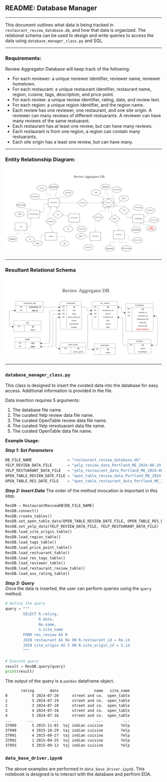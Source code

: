 ## README: Database Manager
___
This document outlines what data is being tracked in ```restaurant_review_database.db```, and how that data is organized. The relational schema can be used to design and write queries to access the data using ```database_manager_class.py``` and SQL.
___

### Requirements:

Review Aggregator Database will keep track of the following:
* For each reviewer: a unique reviewer identifier, reviewer name, reviewer hometown.
* For each restaurant: a unique restaurant identifier, restaurant name, region, cuisine, tags, description, and price point.
* For each review: a unique review identifier, rating, date, and review text.
* For each region: a unique region identifier, and the region name.
* Each review has one reviewer, one restaurant, and one site origin. A reviewer can many reviews of different restuarants. A reviewer can have many reviews of the same restuarant.
* Each restaurant has at least one review, but can have many reviews.
* Each restaurant is from one region, a region can contain many restuarants.
* Each site origin has a least one review, but can have many.

___

### Entity Relationship Diagram:
<img src ="figs/relational_schema_review_agg.png">

___

### Resultant Relational Schema
<img src="figs/erd_review_agg.png">

___
### ```database_manager_class.py```

This class is designed to insert the curated data into the database for easy access. Additional information is provided in the file. 

Data insertion requires $5$ arguments:  
1. The database file name.
2. The curated Yelp review data file name.
3. The curated OpenTable review data file name.
4. The curated Yelp rerestuarant data file name.
5. The curated OpenTable data file name.

**Example Usage:**

***Step 1: Set Parameters***
```python 
DB_FILE_NAME                = "restaurant_review_database.db"
YELP_REVIEW_DATA_FILE       = "yelp_review_data_Portland_ME_2024-06-29.csv_CURATED.csv"
YELP_RESTUARANT_DATA_FILE   = "yelp_restaurant_data_Portland_ME_2024-06-29_CURATED.csv"
OPEN_TABLE_REVIEW_DATE_FILE = "open_table_review_data_Portland_ME_2024-07-21.csv_CURATED.csv"
OPEN_TABLE_RES_DATE_FILE    = "open_table_restaurant_data_Portland_ME_2024-07-21.csv_CURATED.csv"
```  
***Step 2: Insert Data***
The order of the method invocation is important in this step.
```python
ResDB = RestaurantReviewDB(DB_FILE_NAME)
ResDB.connect()
ResDB.create_tables()
ResDB.set_open_table_data(OPEN_TABLE_REVIEW_DATE_FILE, OPEN_TABLE_RES_DATE_FILE)
ResDB.set_yelp_data(YELP_REVIEW_DATA_FILE, YELP_RESTUARANT_DATA_FILE)
ResDB.load_site_origin_table()
ResDB.load_region_table()
ResDB.load_tags_table()
ResDB.load_price_point_table()
ResDB.load_restuarant_table()
ResDB.load_res_tags_table()
ResDB.load_reviewer_table()
ResDB.load_restaurant_review_table()
ResDB.load_aux_rating_table()
```

***Step 3: Query***  
Once the data is inserted, the user can perform queries using the ```query``` method.  
```python
# Define the query
query = """ 
        SELECT R.rating,
               R.date,
               Re.name,
               S.site_name
        FROM res_review AS R
        JOIN restaurant AS Re ON R.restaurant_id = Re.id
        JOIN site_origin AS S ON R.site_origin_id = S.id 
        """

# Execute query
result = ResDB.query(query)
print(result)
```
The output of the query is a ```pandas``` dataframe object.
```
       rating       date                name   site_name
0           5 2024-07-20      street and co.  open_table
1           5 2024-07-19      street and co.  open_table
2           3 2024-07-18      street and co.  open_table
3           4 2024-07-18      street and co.  open_table
4           5 2024-07-16      street and co.  open_table
...       ...        ...                 ...         ...
37989       5 2015-11-01  taj indian cuisine        Yelp
37990       4 2015-10-29  taj indian cuisine        Yelp
37991       4 2015-09-27  taj indian cuisine        Yelp
37992       1 2015-09-25  taj indian cuisine        Yelp
37993       5 2015-09-12  taj indian cuisine        Yelp
```

### ```data_base_driver.ipynb```  
The above examples are performed in ```data_base_driver.ipynb```. This notebook is designed is to interact with the database and perfrom EDA.



